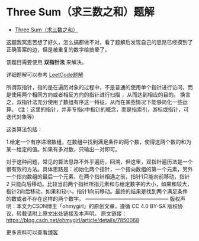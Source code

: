 # Three Sum（求三数之和）题解

- [Three Sum（求三数之和）](https://leetcode-cn.com/problems/3sum/)

这题我冥思苦想了好久，怎么搞都做不对，看了题解后发现自己的思路已经摸到了正确答案的边，但是被重复的数字给搞晕了。

该题目需要使用 **双指针法** 来解决。

详细题解可以参考 [LeetCode题解](https://leetcode-cn.com/problems/3sum/solution/pai-xu-shuang-zhi-zhen-zhu-xing-jie-shi-python3-by/)

所谓双指针，指的是在遍历对象的过程中，不是普通的使用单个指针进行访问，而是使用两个相同方向或者相反方向的指针进行扫描 ，从而达到相应的目的。
换言之，双指针法充分使用了数组有序这一特征，从而在某些情况下能够简化一些运算。
(注：这里的指针，并非专指c中指针的概念，而是指索引，游标或指针，可迭代对象等)

这类算法包括：

1.给定一个有序递增数组，在数组中找到满足条件的两个数，使得这两个数的和为某一给定的值。如果有多对数，只输出一对即可。

对于这种问题，常见的算法思路不外乎遍历，回溯，但这里，双指针遍历法是一个很有效的方法。具体思路是：初始化两个指针，一个指向数组的第一个元素，另外一个指向数组的最后一个元素，在两个指针相遇之前，指针1只能向前移动，指针2 只能向后移动。比较当前两个指针所指元素和与给定数字的大小，如果和较大，指针2向后移动，如果和较小，指针1向前移动。最终的结果是找到两个满足条件的数或者不存在这样的两个数字。
————————————————
版权声明：本文为CSDN博主「ohmygirl」的原创文章，遵循 CC 4.0 BY-SA 版权协议，转载请附上原文出处链接及本声明。
原文链接：https://blog.csdn.net/ohmygirl/article/details/7850068

更多资料可以查看[博客](https://blog.csdn.net/weixin_42552135/article/details/82556234)

